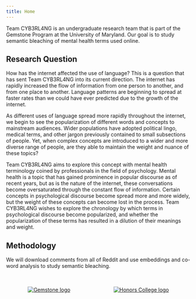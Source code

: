 ```yaml
---
title: Home
---
```


Team CYB3RL4NG is an undergraduate research team that is part of the Gemstone Program at the University of Maryland.
Our goal is to study semantic bleaching of mental health terms used online.

## Research Question

How has the internet affected the use of language? This is a question that has sent Team CYB3RL4NG into its current direction. The internet has rapidly increased the flow of information from one person to another, and from one place to another. Language patterns are beginning to spread at faster rates than we could have ever predicted due to the growth of the internet. 

As different uses of language spread more rapidly throughout the internet, we begin to see the popularization of different words and concepts to mainstream audiences. Wider populations have adopted political lingo, medical terms, and other jargon previously contained to small subsections of people. Yet, when complex concepts are introduced to a wider and more diverse range of people, are they able to maintain the weight and nuance of these topics?

Team CYB3RL4NG aims to explore this concept with mental health terminology coined by professionals in the field of psychology. Mental health is a topic that has gained prominence in popular discourse as of recent years, but as is the nature of the internet, these conversations become oversaturated through the constant flow of information. Certain concepts in psychological discourse become spread more and more widely, but the weight of these concepts can become lost in the process. Team CYB3RL4NG wishes to explore the chronology by which terms in psychological discourse become popularized, and whether the popularization of these terms has resulted in a dilution of their meanings and weight.

## Methodology

We will download comments from all of Reddit and use embeddings and co-word analysis to study semantic bleaching.

<br>
<br>

<div style="display: flex; width: 100%; align-items: center; justify-content: space-around;">
  <div><a href="https://gemstone.umd.edu/"><img src="/img/gemstone.png" alt="Gemstone logo" class="gemstone-logo"></a></div>
  <div><a href="https://honors.umd.edu/"><img src="/img/umdhonors.png" alt="Honors College logo"></a></div>
</div>
